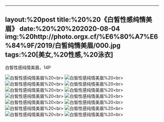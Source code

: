 ﻿---
layout:%20post
title:%20%20《白皙性感纯情美眉》
date:%20%20%202020-08-04
img:%20http://photo.orgx.cf/%E6%80%A7%E6%84%9F/2019/白皙纯情美眉/000.jpg
tags:%20[美女,%20性感,%20泳衣]
---

白皙性感纯情美眉，14P

![白皙性感纯情美眉](http://photo.orgx.cf/%E6%80%A7%E6%84%9F/2019/白皙纯情美眉/001.jpg%20''白皙性感纯情美眉'')%20<br>
![白皙性感纯情美眉](http://photo.orgx.cf/%E6%80%A7%E6%84%9F/2019/白皙纯情美眉/002.jpg%20''白皙性感纯情美眉'')%20<br>
![白皙性感纯情美眉](http://photo.orgx.cf/%E6%80%A7%E6%84%9F/2019/白皙纯情美眉/003.jpg%20''白皙性感纯情美眉'')%20<br>
![白皙性感纯情美眉](http://photo.orgx.cf/%E6%80%A7%E6%84%9F/2019/白皙纯情美眉/004.jpg%20''白皙性感纯情美眉'')%20<br>
![白皙性感纯情美眉](http://photo.orgx.cf/%E6%80%A7%E6%84%9F/2019/白皙纯情美眉/005.jpg%20''白皙性感纯情美眉'')%20<br>
![白皙性感纯情美眉](http://photo.orgx.cf/%E6%80%A7%E6%84%9F/2019/白皙纯情美眉/006.jpg%20''白皙性感纯情美眉'')%20<br>
![白皙性感纯情美眉](http://photo.orgx.cf/%E6%80%A7%E6%84%9F/2019/白皙纯情美眉/007.jpg%20''白皙性感纯情美眉'')%20<br>
![白皙性感纯情美眉](http://photo.orgx.cf/%E6%80%A7%E6%84%9F/2019/白皙纯情美眉/008.jpg%20''白皙性感纯情美眉'')%20<br>
![白皙性感纯情美眉](http://photo.orgx.cf/%E6%80%A7%E6%84%9F/2019/白皙纯情美眉/009.jpg%20''白皙性感纯情美眉'')%20<br>
![白皙性感纯情美眉](http://photo.orgx.cf/%E6%80%A7%E6%84%9F/2019/白皙纯情美眉/010.jpg%20''白皙性感纯情美眉'')%20<br>
![白皙性感纯情美眉](http://photo.orgx.cf/%E6%80%A7%E6%84%9F/2019/白皙纯情美眉/011.jpg%20''白皙性感纯情美眉'')%20<br>
![白皙性感纯情美眉](http://photo.orgx.cf/%E6%80%A7%E6%84%9F/2019/白皙纯情美眉/012.jpg%20''白皙性感纯情美眉'')%20<br>
![白皙性感纯情美眉](http://photo.orgx.cf/%E6%80%A7%E6%84%9F/2019/白皙纯情美眉/013.jpg%20''白皙性感纯情美眉'')%20<br>
![白皙性感纯情美眉](http://photo.orgx.cf/%E6%80%A7%E6%84%9F/2019/白皙纯情美眉/014.jpg%20''白皙性感纯情美眉'')%20<br>
